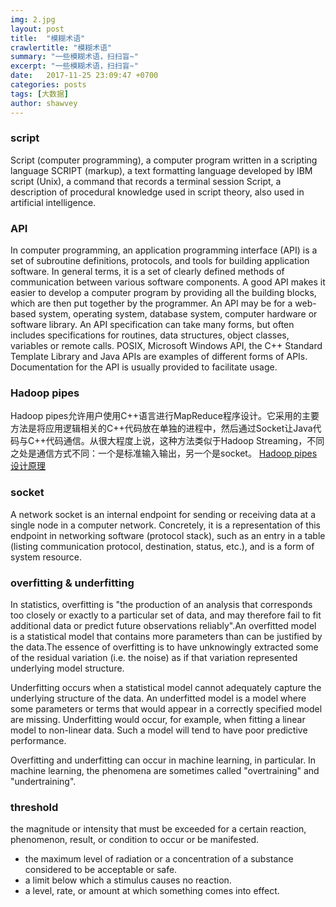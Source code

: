 ```yaml
---
img: 2.jpg
layout: post
title:  "模糊术语"
crawlertitle: "模糊术语"
summary: "一些模糊术语，扫扫盲~"
excerpt: "一些模糊术语，扫扫盲~"
date:   2017-11-25 23:09:47 +0700
categories: posts
tags: [大数据]
author: shawvey
---
```

### script	

Script (computer programming), a computer program written in a scripting language
SCRIPT (markup), a text formatting language developed by IBM script (Unix), a
command that records a terminal session Script, a description of procedural knowledge used in script theory, also used in artificial intelligence.

### API 

In computer programming, an application programming interface (API) is a set of subroutine definitions, protocols, and tools for building application software. In general terms, it is a set of clearly defined methods of communication between various software components. A good API makes it easier to develop a computer
program by providing all the building blocks, which are then put together by the programmer. An API may be for a web-based system, operating system, database system, computer hardware or software library. An API specification can take many forms, but often includes specifications for routines, data structures, object classes, variables or remote calls. POSIX, Microsoft Windows API, the C++
Standard Template Library and Java APIs are examples of different forms of APIs. Documentation for the API is usually provided to facilitate usage.


### Hadoop pipes

Hadoop pipes允许用户使用C++语言进行MapReduce程序设计。它采用的主要方法是将应用逻辑相关的C++代码放在单独的进程中，然后通过Socket让Java代码与C++代码通信。从很大程度上说，这种方法类似于Hadoop Streaming，不同之处是通信方式不同：一个是标准输入输出，另一个是socket。
[Hadoop pipes设计原理](http://dongxicheng.org/mapreduce/hadoop-pipes-architecture/ "Hadoop pipes设计原理")


### socket 

A network socket is an internal endpoint for sending or receiving data at a single node in a computer network. Concretely, it is a representation of this endpoint in networking software (protocol stack), such as an entry in a table (listing communication protocol, destination, status, etc.), and is a form of system resource.


### overfitting & underfitting
In statistics, overfitting is "the production of an analysis that corresponds too closely or exactly to a particular set of data, and may therefore fail to fit additional data or predict future observations reliably".An overfitted model is a statistical model that contains more parameters than can be justified by the data.The essence of overfitting is to have unknowingly extracted some of the residual variation (i.e. the noise) as if that variation represented underlying model structure.

Underfitting occurs when a statistical model cannot adequately capture the underlying structure of the data. An underfitted model is a model where some parameters or terms that would appear in a correctly specified model are missing. Underfitting would occur, for example, when fitting a linear model to non-linear data. Such a model will tend to have poor predictive performance.

Overfitting and underfitting can occur in machine learning, in particular. In machine learning, the phenomena are sometimes called "overtraining" and "undertraining".

### threshold

the magnitude or intensity that must be exceeded for a certain reaction, phenomenon, result, or condition to occur or be manifested.
- the maximum level of radiation or a concentration of a substance considered to be acceptable or safe.
- a limit below which a stimulus causes no reaction.
- a level, rate, or amount at which something comes into effect.

